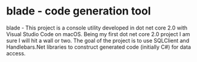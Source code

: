 # blade - code generation tool

blade - This project is a console utility developed in dot net core 2.0 with Visual Studio Code on macOS.  Being my first dot net core 2.0 project I am sure I will hit a wall or two.  The goal of the project is to use SQLClient and Handlebars.Net libraries to construct generated code (initially C#) for data access.

